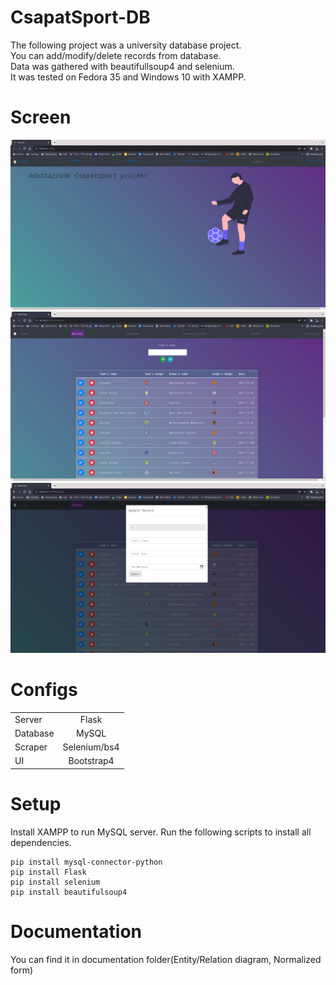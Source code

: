 ﻿# CsapatSport-DB
The following project was a university database project.   
You can add/modify/delete records from database.   
Data was gathered with beautifullsoup4 and selenium.   
It was tested on Fedora 35 and Windows 10 with XAMPP.   

# Screen
<img src='./documentation/screen/Mainpage.png' />
<img src='./documentation/screen/CRUDpage.png' />
<img src='./documentation/screen/modifymodal.png' />


# Configs
|             |             |
| :---        |    :----:   |
| Server      | Flask       |
| Database    | MySQL       |
| Scraper     |Selenium/bs4 |
| UI          | Bootstrap4  |

# Setup
Install XAMPP to run MySQL server.
Run the following scripts to install all dependencies.
```
pip install mysql-connector-python
pip install Flask
pip install selenium
pip install beautifulsoup4
```

# Documentation
You can find it in documentation folder(Entity/Relation diagram, Normalized form)
